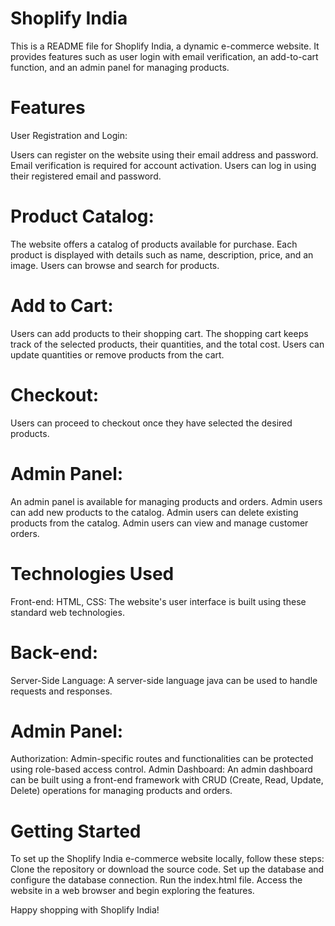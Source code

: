 # Shoplify India
This is a README file for Shoplify India, a dynamic e-commerce website. It provides features such as user login with email verification, an add-to-cart function, and an admin panel for managing products.

# Features
User Registration and Login:

Users can register on the website using their email address and password.
Email verification is required for account activation.
Users can log in using their registered email and password.

# Product Catalog:
The website offers a catalog of products available for purchase.
Each product is displayed with details such as name, description, price, and an image.
Users can browse and search for products.

# Add to Cart:
Users can add products to their shopping cart.
The shopping cart keeps track of the selected products, their quantities, and the total cost.
Users can update quantities or remove products from the cart.

# Checkout:
Users can proceed to checkout once they have selected the desired products.

# Admin Panel:
An admin panel is available for managing products and orders.
Admin users can add new products to the catalog.
Admin users can delete existing products from the catalog.
Admin users can view and manage customer orders.

# Technologies Used
Front-end:
HTML, CSS: The website's user interface is built using these standard web technologies.

# Back-end:
Server-Side Language: A server-side language java can be used to handle requests and responses.

# Admin Panel:
Authorization: Admin-specific routes and functionalities can be protected using role-based access control.
Admin Dashboard: An admin dashboard can be built using a front-end framework with CRUD (Create, Read, Update, Delete) operations for managing products and orders.

# Getting Started
To set up the Shoplify India e-commerce website locally, follow these steps:
Clone the repository or download the source code.
Set up the database and configure the database connection.
Run the index.html file.
Access the website in a web browser and begin exploring the features.

Happy shopping with Shoplify India!

